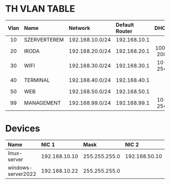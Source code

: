 # TH VLAN TABLE

|Vlan|Name|Network|Default Router|DHCP|DHCP Server|DNS Server|
|:---:|:---|:---|:---|:---:|:---|:---|
|10|SZERVERTEREM|192.168.10.0/24|192.168.10.1|||8.8.8.8|
|20|IRODA|192.168.20.0/24|192.168.20.1|100-200|192.168.10.22 (windows)|192.168.10.22 (windows)|
|30|WIFI|192.168.30.0/24|192.168.30.1|10-254|192.168.10.22 (windows)|192.168.10.22 (windows)|
|40|TERMINAL|192.168.40.0/24|192.168.40.1|||192.168.10.22 (windows)|
|50|WEB|192.168.50.0/24|192.168.50.1|||8.8.8.8|
|99|MANAGEMENT|192.168.99.0/24|192.168.99.1|10-254|192.168.10.22 (windows)|192.168.10.22 (windows)|

# Devices

|Name|NIC 1|Mask|NIC 2|Mask|
|:---|:---|:---|:---|:---|
|linux-server|192.168.10.10|255.255.255.0|192.168.50.10|255.255.255.0|
|windows-server2022|192.168.10.22|255.255.255.0|
